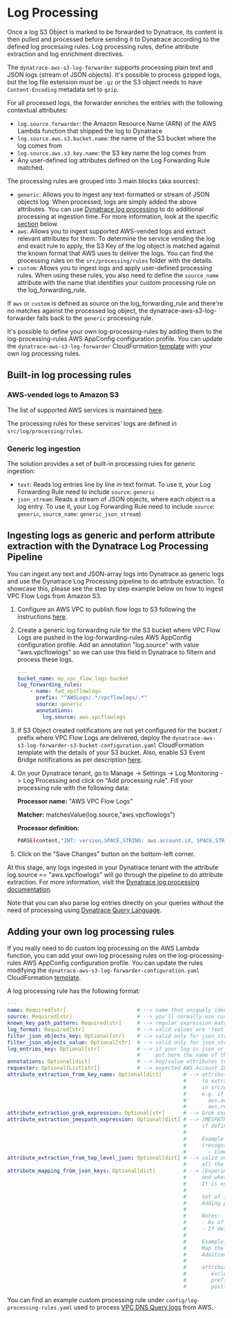 # Log Processing

Once a log S3 Object is marked to be forwarded to Dynatrace, its content is then pulled and processed before sending it to Dynatrace according to the defined log processing rules. Log processing rules, define attribute extraction and log enrichment directives.

The `dynatrace-aws-s3-log-forwarder` supports processing plain text and JSON logs (stream of JSON objects). It's possible to process gzipped logs, but the log file extension must be `.gz` or the S3 object needs to have `Content-Encoding` metadata set to `gzip`.

For all processed logs, the forwarder enriches the entries with the following contextual attributes:

* `log.source.forwarder`: the Amazon Resource Name (ARN) of the AWS Lambda function that shipped the log to Dynatrace
* `log.source.aws.s3.bucket.name`: the name of the S3 bucket where the log comes from
* `log.source.aws.s3.key.name`: the S3 key name the log comes from
* Any user-defined log attributes defined on the Log Forwarding Rule matched.

The processing rules are grouped into 3 main blocks (aka sources):

* `generic`: Allows you to ingest any text-formatted or stream of JSON objects log. When processed, logs are simply added the above attributes. You can use [Dynatrace log processing](https://www.dynatrace.com/support/help/how-to-use-dynatrace/log-monitoring/acquire-log-data/log-processing) to do additional processing at ingestion time. For more information, look at the specific [section](log_processing.md#ingesting-logs-as-generic-and-perform-attribute-extraction-with-the-dynatrace-log-processing-pipeline) below.
* `aws`: Allows you to ingest supported AWS-vended logs and extract relevant attributes for them. To determine the service vending the log and exact rule to apply, the S3 Key of the log object is matched against the known format that AWS uses to deliver the logs. You can find the processing rules on the `src/processing/rules` folder with the details.
* `custom`: Allows you to ingest logs and apply user-defined processing rules. When using these rules, you also need to define the `source_name` attribute with the name that identifies your custom processing rule on the log_forwarding_rule.

If `aws` or `custom` is defined as source on the log_forwarding_rule and there're no matches against the processed log object, the dynatrace-aws-s3-log-forwarder falls back to the `generic` processing rule.

It's possible to define your own log-processing-rules by adding them to the log-processing-rules AWS AppConfig configuration profile. You can update the `dynatrace-aws-s3-log-forwarder` CloudFormation [template](../dynatrace-aws-s3-log-forwarder-configuration.yaml#L81) with your own log processing rules.

## Built-in log processing rules

### AWS-vended logs to Amazon S3

The list of supported AWS services is maintained [here](../README.md#supported-aws-services).

The processing rules for these services' logs are defined in `src/log/processing/rules`.

### Generic log ingestion

The solution provides a set of built-in processing rules for generic ingestion:

* `text`: Reads log entries line by line in text format. To use it, your Log Forwarding Rule need to include `source`: `generic`
* `json_stream`: Reads a stream of JSON objects, where each object is a log entry. To use it, your Log Forwarding Rule need to include `source`: `generic`, `source_name`: `generic_json_stream`)

## Ingesting logs as generic and perform attribute extraction with the Dynatrace Log Processing Pipeline

You can ingest any text and JSON-array logs into Dynatrace as generic logs and use the Dynatrace Log Processing pipeline to do attribute extraction. To showcase this, please see the step by step example below on how to ingest VPC Flow Logs from Amazon S3.

1. Configure an AWS VPC to publish flow logs to S3 following the instructions [here](https://docs.aws.amazon.com/vpc/latest/userguide/flow-logs-s3.html).

1. Create a generic log forwarding rule for the S3 bucket where VPC Flow Logs are pushed in the log-forwarding-rules AWS AppConfig configuration profile. Add an annotation "log.source" with value "aws.vpcflowlogs" so we can use this field in Dynatrace to filtern and process these logs.

    ```yaml
    ---
    bucket_name: my_vpc_flow_logs-bucket
    log_forwarding_rules:
        - name: fwd_vpcflowlogs
          prefix: "^AWSLogs/.*/vpcflowlogs/.*"
          source: generic
          annotations: 
            log.source: aws.vpcflowlogs
    ```

1. If S3 Object created notifications are not yet configured for the bucket / prefix where VPC Flow Logs are delivered, deploy the `dynatrace-aws-s3-log-forwarder-s3-bucket-configuration.yaml` CloudFormation template with the details of your S3 bucket. Also, enable S3 Event Bridge notifications as per description [here](https://docs.aws.amazon.com/AmazonS3/latest/userguide/enable-event-notifications-eventbridge.html).

1. On your Dynatrace tenant, go to Manage -> Settings -> Log Monitoring -> Log Processing and click on "Add processing rule". Fill your processing rule with the following data:

    **Processor name:** "AWS VPC Flow Logs"

    **Matcher:** matchesValue(log.source,"aws.vpcflowlogs")

    **Processor definition:**

    ```bash
    PARSE(content,"INT: version,SPACE,STRING: aws.account.id, SPACE,STRING: aws.eni.interfaceid,SPACE,(IPADDR: srcaddr | STRING),SPACE,(IPADDR: dstaddr|STRING),SPACE,(INT: srcport | STRING),SPACE,(INT: dstport|STRING),SPACE,(INT: protocol|STRING),SPACE,(INT: packets|STRING),SPACE,(INT: bytes|STRING),SPACE,TIMESTAMP('s'): timestamp,SPACE,TIMESTAMP('s'): end_time,SPACE,STRING: action,SPACE,STRING: log_status,EOL")
    ```

1. Click on the "Save Changes" button on the bottom-left corner.

At this stage, any logs ingested in your Dynatrace tenant with the attribute log.source == "aws.vpcflowlogs" will go through the pipeline to do attribute extraction. For more information, visit the [Dynatrace log processing documentation](https://www.dynatrace.com/support/help/how-to-use-dynatrace/log-monitoring/acquire-log-data/log-processing).

Note that you can also parse log entries directly on your queries without the need of processing using [Dynatrace Query Language](https://www.dynatrace.com/support/help/how-to-use-dynatrace/log-management-and-analytics/logs-on-grail-examples).

## Adding your own log processing rules

If you really need to do custom log processing on the AWS Lambda function, you can add your own log processing rules on the log-processing-rules AWS AppConfig configuration profile. You can update the rules modifying the `dynatrace-aws-s3-log-forwarder-configuration.yaml` CloudFormation [template](../dynatrace-aws-s3-log-forwarder-configuration.yaml#L81).

A log processing rule has the following format:

```yaml
---
name: Required[str]                       # --> name that uniquely identifies your processing rule
source: Required[str]                     # --> you'll normally use custom here, but valid values are 'custom', 'aws' and 'generic'
known_key_path_pattern: Required[str]     # --> regular expression matching the file name pattern of your logs. To match anything, use "^.*$"
log_format: Required[str]                 # --> valid values are 'text' (UTF-8) or 'json' (Array of JSON objects) or 'json_stream' (set of JSON objects)
filter_json_objects_key: Optional[str]    # --> valid only for json_stream processing. Filters log JSON objects with the specified key (value is mandatory if a key is specified)
filter_json_objects_value: Optional[str]  # --> valid only for json_stream processing. Filters log JSON objects with the specified value for the above key. 
log_entries_key: Optional[str]            # --> if your log is json or json_stream format and the entries are under a List inside a Key, 
                                          #     put here the name of the JSON key containing the list of log entries. 
annotations: Optional[dict]               # --> key/value attributes to add to all log entries (e.g. log.source: nginx)
requester: Optional[List[str]]            # --> expected AWS Account ID pushing the logs (this field is not currently used, and it's for future se)
attribute_extraction_from_key_name: Optional[dict]       # --> attribute_name: regular expression to apply to the S3 Key Name 
                                                         #     to extract an attribute. You can use pre-defined regular expressions 
                                                         #     in src/utils/helpers (e.g. {aws_account_id_pattern}, {aws_region_pattern})
                                                         #     e.g. if your S3 key is AWSLog/[aws account id]/[service]/[region]
                                                         #       aws.account.id: {aws_account_id_pattern}
                                                         #       aws.region: {aws_region_pattern}
attribute_extraction_grok_expression: Optional[str]      # --> Grok expression to apply to a text log to extract attributes
attribute_extraction_jmespath_expression: Optional[dict] # --> JMESPATH expressions to extract attributes from a JSON log 
                                                         #     if defined, jmespath expressions are applied after grok expressions
                                                         #
                                                         #     Example to map the 'eventTime' value in a JSON log, to 'timestamp' 
                                                         #     (recognized field in Dynatrace for event timestamp):
                                                         #       - timestamp: eventTime 
attribute_extraction_from_top_level_json: Optional[dict] # --> valid only for json_stream processing with array of log entries inside. Adds as attributes the defined JSON keys to 
                                                         #     all the log entries
attribute_mapping_from_json_keys: Optional[dict]         # --> (Experimental) Allows to define which original JSON keys should be converted into log attributes 
                                                         #     and whether a custom prefix/postfix should be appended to them.
                                                         #     It is especially useful when processing rule is used for different JSON schemas.
                                                         #
                                                         #     Set of JSON keys for further processing is configured by either one of the mandatory keys 'include'/'exclude'
                                                         #     Adding prefix or postfix to the keys is optional and can be configured by corresponding keys 'prefix'/'postfix'
                                                         #
                                                         #     Notes:
                                                         #     - As of now only top level attributes of JSON could be selected for the mapping.
                                                         #     - If defined, logic is applied after grok expressions.
                                                         #
                                                         #     Example:
                                                         #     Map the values of all keys except for 'exec_time' and 'process_time' in a JSON log. 
                                                         #     Additionally add custom prefix and postfix so that final attributes would match pattern 'my.*_mapped'
                                                         #
                                                         #     attribute_mapping_from_json_keys:
                                                         #        exclude: ['exec_time', 'process_time']
                                                         #        prefix: 'my.'
                                                         #        postfix: '_mapped'
```

You can find an example custom processing rule under `config/log-processing-rules.yaml` used to process [VPC DNS Query logs](https://docs.aws.amazon.com/Route53/latest/DeveloperGuide/resolver-query-logs.html) from AWS.
